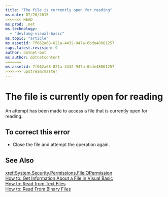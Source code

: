 ```yaml
---
title: "The file is currently open for reading"
ms.date: 07/20/2015
<<<<<<< HEAD
ms.prod: .net
ms.technology: 
  - "devlang-visual-basic"
ms.topic: "article"
ms.assetid: 7f662a68-021a-4432-947a-6bde48061257
caps.latest.revision: 9
author: dotnet-bot
ms.author: dotnetcontent
=======
ms.assetid: 7f662a68-021a-4432-947a-6bde48061257
>>>>>>> upstream/master
---
```

# The file is currently open for reading
An attempt has been made to access a file that is currently open for reading.  
  
## To correct this error  
  
-   Close the file and attempt the operation again.  
  
## See Also  
 <xref:System.Security.Permissions.FileIOPermission>  
 [How to: Get Information About a File in Visual Basic](http://msdn.microsoft.com/library/ca0720ec-f40e-4c11-9748-0ce1685c78f0)  
 [How to: Read from Text Files](../../visual-basic/developing-apps/programming/drives-directories-files/how-to-read-from-text-files.md)  
 [How to: Read From Binary Files](../../visual-basic/developing-apps/programming/drives-directories-files/how-to-read-from-binary-files.md)
